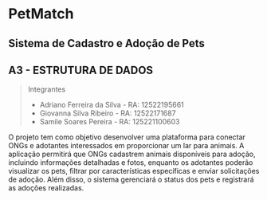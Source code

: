 #  PetMatch
## Sistema de Cadastro e Adoção de Pets

## A3 - ESTRUTURA DE DADOS 
>Integrantes
> - Adriano Ferreira da Silva - RA: 12522195661
> - Giovanna Silva Ribeiro - RA: 12522171687
> - Samile Soares Pereira - RA: 125221100603 


O projeto tem como objetivo desenvolver uma plataforma para conectar ONGs e adotantes interessados em proporcionar um lar para animais. 
A aplicação permitirá que ONGs cadastrem animais disponíveis para adoção, incluindo informações detalhadas e fotos, enquanto os adotantes poderão visualizar os pets, 
filtrar por características específicas e enviar solicitações de adoção. Além disso, o sistema gerenciará o status dos pets e registrará as adoções realizadas.

